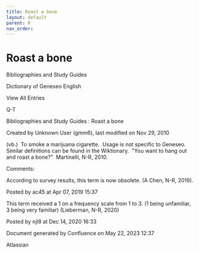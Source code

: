 ```yaml
---
title: Roast a bone
layout: default
parent: R
nav_order:
---
```


# Roast a bone

Bibliographies and Study Guides

Dictionary of Geneseo English

View All Entries

Q-T

Bibliographies and Study Guides : Roast a bone

Created by  Unknown User (gmm6), last modified on Nov 29, 2010

(vb.)  To smoke a marijuana cigarette.  Usage is not specific to Geneseo.  Similar definitions can be found in the Wiktionary.  &quot;You want to hang out and roast a bone?&quot;  Martinelli, N-R, 2010.

Comments:

According to survey results, this term is now obsolete. (A Chen, N-R, 2019).

Posted by ac45 at Apr 07, 2019 15:37

This term received a 1 on a frequency scale from 1 to 3. (1 being unfamiliar, 3 being very familiar) (Lieberman, N-R, 2020) 

Posted by njl8 at Dec 14, 2020 16:33

Document generated by Confluence on May 22, 2023 12:37

Atlassian

